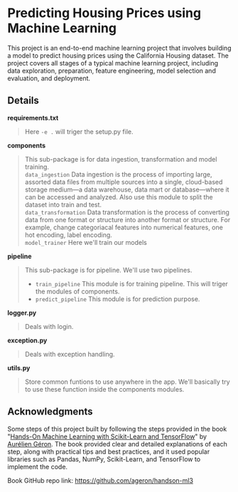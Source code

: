 # Predicting Housing Prices using Machine Learning

This project is an end-to-end machine learning project that involves building a model to predict housing prices using the California Housing dataset. The project covers all stages of a typical machine learning project, including data exploration, preparation, feature engineering, model selection and evaluation, and deployment.

## Details

**requirements.txt**
> Here `-e .` will triger the setup.py file.

**components**
> This sub-package is for data ingestion, transformation and model training.  
`data_ingestion` Data ingestion is the process of importing large, assorted data files from multiple sources into a single, cloud-based storage medium—a data warehouse, data mart or database—where it can be accessed and analyzed. Also use this module to split the dataset into train and test.  
`data_transformation` Data transformation is the process of converting data from one format or structure into another format or structure. For example, change categoriacal features into numerical features, one hot encoding, label encoding.  
`model_trainer` Here we'll train our models

**pipeline**
> This sub-package is for pipeline. We'll use two pipelines.  
> - `train_pipeline` This module is for training pipeline. This will triger the modules of components. 
> - `predict_pipeline` This module is for prediction purpose. 

**logger.py**

> Deals with login.

**exception.py**

> Deals with exception handling.

**utils.py**

> Store common funtions to use anywhere in the app. We'll basically try to use these function inside the components modules.

## Acknowledgments

Some steps of this project built by following the steps provided in the book "[Hands-On Machine Learning with Scikit-Learn and TensorFlow](https://www.oreilly.com/library/view/hands-on-machine-learning/9781491962282/)" by [Aurélien Géron](https://github.com/ageron). The book provided clear and detailed explanations of each step, along with practical tips and best practices, and it used popular libraries such as Pandas, NumPy, Scikit-Learn, and TensorFlow to implement the code. 

Book GitHub repo link: https://github.com/ageron/handson-ml3